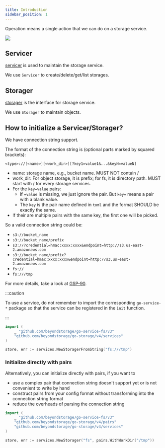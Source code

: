```yaml
---
title: Introduction
sidebar_position: 1
---
```


Operation means a single action that we can do on a storage service.

![](/docs/go-storage/operations/operations.png)

## Servicer

[servicer](servicer/index.md) is used to maintain the storage service.

We use `Servicer` to create/delete/get/list storages.

## Storager

[storager](storager/index.md) is the interface for storage service.

We use `Storager` to maintain objects.

## How to initialize a Servicer/Storager?

We have connection string support. 

The format of the connection string is (optional parts marked by squared brackets):

`<type>://[<name>][<work_dir>][?key1=value1&...&keyN=valueN]`

- name: storage name, e.g., bucket name. MUST NOT contain /
- work_dir: For object storage, it is prefix; for fs, it is directory path. MUST start with / for every storage services.
- For the `key=value` pairs:
  - If `=value` is missing, we just ignore the pair. But `key=` means a pair with a blank value.
  - The `key` is the pair name defined in `toml` and the format SHOULD be exactly the same.
- If their are multiple pairs with the same key, the first one will be picked.

So a valid connection string could be:

- `s3://bucket_name`
- `s3://bucket_name/prefix`
- `s3://?credential=hmac:xxxx:xxxx&endpoint=http://s3.us-east-2.amazonaws.com`
- `s3://bucket_name/prefix?credential=hmac:xxxx:xxxx&endpoint=http://s3.us-east-2.amazonaws.com`
- `fs://`
- `fs:///tmp`

For more details, take a look at [GSP-90](https://github.com/beyondstorage/specs/blob/master/rfcs/90-re-support-initialization-via-connection-string.md).

:::caution

To use a service, do not remember to import the corresponding `go-service-*` package so that the service can be registered in the `init` function.

:::

```go
import (
	_ "github.com/beyondstorage/go-service-fs/v3"
	"github.com/beyondstorage/go-storage/v4/services"
)

store, err := services.NewStoragerFromString("fs:///tmp")
```

### Initialize directly with pairs

Alternatively, you can initialize directly with pairs, if you want to

- use a complex pair that connection string doesn't support yet or is not convenient to write by hand
- construct pairs from your config format without transforming into the connection string format
- reduce the overheads of parsing the connection string

```go
import (
	_ "github.com/beyondstorage/go-service-fs/v3"
    "github.com/beyondstorage/go-storage/v4/pairs"
	"github.com/beyondstorage/go-storage/v4/services"
)

store, err := services.NewStorager("fs", pairs.WithWorkDir("/tmp"))
```
